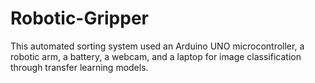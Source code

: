 # Robotic-Gripper
This automated sorting system used an Arduino UNO microcontroller, a robotic arm, a battery, a webcam, and a laptop for image classification through transfer learning models.  
